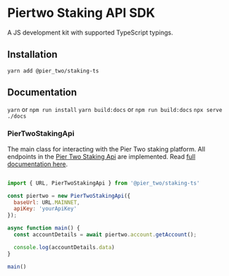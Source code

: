 # Piertwo Staking API SDK
A JS development kit with supported TypeScript typings.

## Installation
`yarn add @pier_two/staking-ts`

## Documentation
`yarn` or `npm run install`
`yarn build:docs` or `npm run build:docs`
`npx serve ./docs`

### PierTwoStakingApi
The main class for interacting with the Pier Two staking platform. 
All endpoints in the [Pier Two Staking Api](https://gw-1.api.piertwo.io/docs) are implemented.
Read [full documentation here](https://sdk.piertwo.com/).

```javascript

import { URL, PierTwoStakingApi } from '@pier_two/staking-ts'

const piertwo = new PierTwoStakingApi({
  baseUrl: URL.MAINNET,
  apiKey: 'yourApiKey'
});

async function main() {
  const accountDetails = await piertwo.account.getAccount();

  console.log(accountDetails.data)
}

main()

```
